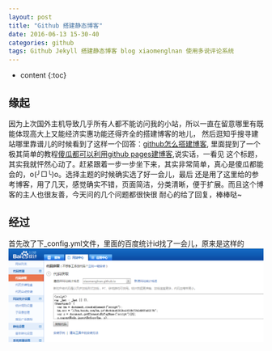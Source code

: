 ```yaml
---
layout: post
title: "Github 搭建静态博客"
date: 2016-06-13 15-30-40
categories: github
tags: Github Jekyll 搭建静态博客 blog xiaomenglnan 使用多说评论系统 
---
```


* content
{:toc}

## 缘起

因为上次国外主机导致几乎所有人都不能访问我的小站，所以一直在留意哪里有既能体现高大上又能经济实惠功能还得齐全的搭建博客的地儿，
然后逛知乎搜寻建站哪里靠谱儿的时候看到了这样一个回答：[github怎么搭建博客](https://www.zhihu.com/question/23934523/answer/52233062),
里面提到了一个极其简单的教程[傻瓜都可以利用github pages建博客](http://cyzus.github.io/2015/06/21/github-build-blog/),说实话，一看见
这个标题，其实我就怦然心动了。赶紧跟着一步一步坐下来，其实非常简单，真心是傻瓜都能会的，o(╯□╰)o。选择主题的时候确实选了好一会儿，最后
还是用了这里给的参考博客，用了几天，感觉确实不错，页面简洁，分类清晰，便于扩展。而且这个博客的主人也很友善，今天问的几个问题都很快很
耐心的给了回复，棒棒哒~

## 经过

首先改了下_config.yml文件，里面的百度统计id找了一会儿，原来是这样的![百度统计](/test/baidutongji.png)